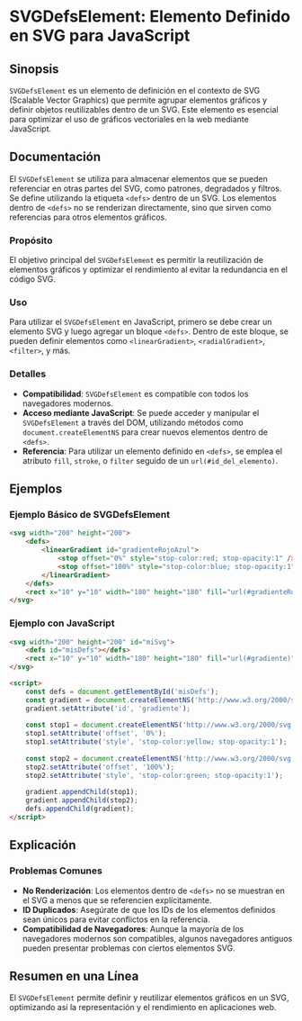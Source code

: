 <!--
Meta Description: # SVGDefsElement: Elemento Definido en SVG para JavaScript ## Sinopsis `SVGDefsElement` es un elemento de definición en el contexto de SVG (Scalable V...
Meta Keywords: svg, defs, stop, elementos, svgdefselement
-->

# SVGDefsElement: Elemento Definido en SVG para JavaScript

## Sinopsis
`SVGDefsElement` es un elemento de definición en el contexto de SVG (Scalable Vector Graphics) que permite agrupar elementos gráficos y definir objetos reutilizables dentro de un SVG. Este elemento es esencial para optimizar el uso de gráficos vectoriales en la web mediante JavaScript.

## Documentación
El `SVGDefsElement` se utiliza para almacenar elementos que se pueden referenciar en otras partes del SVG, como patrones, degradados y filtros. Se define utilizando la etiqueta `<defs>` dentro de un SVG. Los elementos dentro de `<defs>` no se renderizan directamente, sino que sirven como referencias para otros elementos gráficos.

### Propósito
El objetivo principal del `SVGDefsElement` es permitir la reutilización de elementos gráficos y optimizar el rendimiento al evitar la redundancia en el código SVG.

### Uso
Para utilizar el `SVGDefsElement` en JavaScript, primero se debe crear un elemento SVG y luego agregar un bloque `<defs>`. Dentro de este bloque, se pueden definir elementos como `<linearGradient>`, `<radialGradient>`, `<filter>`, y más.

### Detalles
- **Compatibilidad**: `SVGDefsElement` es compatible con todos los navegadores modernos.
- **Acceso mediante JavaScript**: Se puede acceder y manipular el `SVGDefsElement` a través del DOM, utilizando métodos como `document.createElementNS` para crear nuevos elementos dentro de `<defs>`.
- **Referencia**: Para utilizar un elemento definido en `<defs>`, se emplea el atributo `fill`, `stroke`, o `filter` seguido de un `url(#id_del_elemento)`.

## Ejemplos
### Ejemplo Básico de SVGDefsElement
```html
<svg width="200" height="200">
    <defs>
        <linearGradient id="gradienteRojoAzul">
            <stop offset="0%" style="stop-color:red; stop-opacity:1" />
            <stop offset="100%" style="stop-color:blue; stop-opacity:1" />
        </linearGradient>
    </defs>
    <rect x="10" y="10" width="180" height="180" fill="url(#gradienteRojoAzul)" />
</svg>
```

### Ejemplo con JavaScript
```html
<svg width="200" height="200" id="miSvg">
    <defs id="misDefs"></defs>
    <rect x="10" y="10" width="180" height="180" fill="url(#gradiente)" />
</svg>

<script>
    const defs = document.getElementById('misDefs');
    const gradient = document.createElementNS('http://www.w3.org/2000/svg', 'linearGradient');
    gradient.setAttribute('id', 'gradiente');
    
    const stop1 = document.createElementNS('http://www.w3.org/2000/svg', 'stop');
    stop1.setAttribute('offset', '0%');
    stop1.setAttribute('style', 'stop-color:yellow; stop-opacity:1');
    
    const stop2 = document.createElementNS('http://www.w3.org/2000/svg', 'stop');
    stop2.setAttribute('offset', '100%');
    stop2.setAttribute('style', 'stop-color:green; stop-opacity:1');
    
    gradient.appendChild(stop1);
    gradient.appendChild(stop2);
    defs.appendChild(gradient);
</script>
```

## Explicación
### Problemas Comunes
- **No Renderización**: Los elementos dentro de `<defs>` no se muestran en el SVG a menos que se referencien explícitamente.
- **ID Duplicados**: Asegúrate de que los IDs de los elementos definidos sean únicos para evitar conflictos en la referencia.
- **Compatibilidad de Navegadores**: Aunque la mayoría de los navegadores modernos son compatibles, algunos navegadores antiguos pueden presentar problemas con ciertos elementos SVG.

## Resumen en una Línea
El `SVGDefsElement` permite definir y reutilizar elementos gráficos en un SVG, optimizando así la representación y el rendimiento en aplicaciones web.